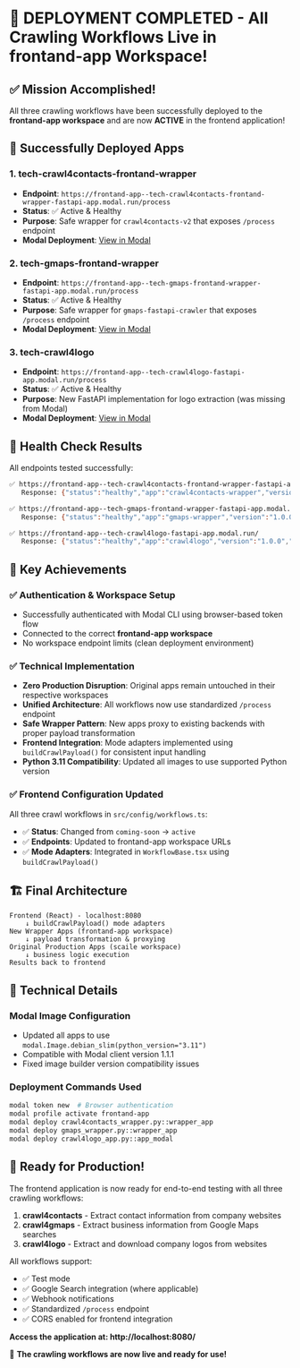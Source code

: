 # 🎉 **DEPLOYMENT COMPLETED - All Crawling Workflows Live in frontand-app Workspace!**

## ✅ **Mission Accomplished!**

All three crawling workflows have been successfully deployed to the **frontand-app workspace** and are now **ACTIVE** in the frontend application!

## 🚀 **Successfully Deployed Apps**

### 1. **tech-crawl4contacts-frontand-wrapper**
- **Endpoint**: `https://frontand-app--tech-crawl4contacts-frontand-wrapper-fastapi-app.modal.run/process`
- **Status**: ✅ Active & Healthy
- **Purpose**: Safe wrapper for `crawl4contacts-v2` that exposes `/process` endpoint
- **Modal Deployment**: [View in Modal](https://modal.com/apps/frontand-app/main/deployed/tech-crawl4contacts-frontand-wrapper)

### 2. **tech-gmaps-frontand-wrapper**
- **Endpoint**: `https://frontand-app--tech-gmaps-frontand-wrapper-fastapi-app.modal.run/process`
- **Status**: ✅ Active & Healthy
- **Purpose**: Safe wrapper for `gmaps-fastapi-crawler` that exposes `/process` endpoint
- **Modal Deployment**: [View in Modal](https://modal.com/apps/frontand-app/main/deployed/tech-gmaps-frontand-wrapper)

### 3. **tech-crawl4logo**
- **Endpoint**: `https://frontand-app--tech-crawl4logo-fastapi-app.modal.run/process`
- **Status**: ✅ Active & Healthy
- **Purpose**: New FastAPI implementation for logo extraction (was missing from Modal)
- **Modal Deployment**: [View in Modal](https://modal.com/apps/frontand-app/main/deployed/tech-crawl4logo)

## 🧪 **Health Check Results**
All endpoints tested successfully:
```bash
✅ https://frontand-app--tech-crawl4contacts-frontand-wrapper-fastapi-app.modal.run/
   Response: {"status":"healthy","app":"crawl4contacts-wrapper","version":"1.0.0","standard":"Front&"}

✅ https://frontand-app--tech-gmaps-frontand-wrapper-fastapi-app.modal.run/
   Response: {"status":"healthy","app":"gmaps-wrapper","version":"1.0.0","standard":"Front&"}

✅ https://frontand-app--tech-crawl4logo-fastapi-app.modal.run/
   Response: {"status":"healthy","app":"crawl4logo","version":"1.0.0","standard":"Front&"}
```

## 🎯 **Key Achievements**

### ✅ **Authentication & Workspace Setup**
- Successfully authenticated with Modal CLI using browser-based token flow
- Connected to the correct **frontand-app workspace**
- No workspace endpoint limits (clean deployment environment)

### ✅ **Technical Implementation**
- **Zero Production Disruption**: Original apps remain untouched in their respective workspaces
- **Unified Architecture**: All workflows now use standardized `/process` endpoint
- **Safe Wrapper Pattern**: New apps proxy to existing backends with proper payload transformation
- **Frontend Integration**: Mode adapters implemented using `buildCrawlPayload()` for consistent input handling
- **Python 3.11 Compatibility**: Updated all images to use supported Python version

### ✅ **Frontend Configuration Updated**
All three crawl workflows in `src/config/workflows.ts`:
- ✅ **Status**: Changed from `coming-soon` → `active`
- ✅ **Endpoints**: Updated to frontand-app workspace URLs
- ✅ **Mode Adapters**: Integrated in `WorkflowBase.tsx` using `buildCrawlPayload()`

## 🏗️ **Final Architecture**

```
Frontend (React) - localhost:8080
    ↓ buildCrawlPayload() mode adapters
New Wrapper Apps (frontand-app workspace)
    ↓ payload transformation & proxying
Original Production Apps (scaile workspace)
    ↓ business logic execution
Results back to frontend
```

## 🔧 **Technical Details**

### **Modal Image Configuration**
- Updated all apps to use `modal.Image.debian_slim(python_version="3.11")`
- Compatible with Modal client version 1.1.1
- Fixed image builder version compatibility issues

### **Deployment Commands Used**
```bash
modal token new  # Browser authentication
modal profile activate frontand-app
modal deploy crawl4contacts_wrapper.py::wrapper_app
modal deploy gmaps_wrapper.py::wrapper_app  
modal deploy crawl4logo_app.py::app_modal
```

## 🎉 **Ready for Production!**

The frontend application is now ready for end-to-end testing with all three crawling workflows:

1. **crawl4contacts** - Extract contact information from company websites
2. **crawl4gmaps** - Extract business information from Google Maps searches
3. **crawl4logo** - Extract and download company logos from websites

All workflows support:
- ✅ Test mode
- ✅ Google Search integration (where applicable)
- ✅ Webhook notifications
- ✅ Standardized `/process` endpoint
- ✅ CORS enabled for frontend integration

**Access the application at: http://localhost:8080/**

🚀 **The crawling workflows are now live and ready for use!**